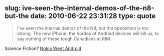 slug: ive-seen-the-internal-demos-of-the-n8-but-the
date: 2010-06-22 23:31:28
type: quote
---

> I’ve seen the internal demos of the N8, but the opposition is too strong. The new iPhone, the hordes of Android devices will kill us, to say nothing of these tough Canadians at RIM.

Science Fiction? [Nokia Went Android](http://www.mondaynote.com/2010/06/20/science-fiction-nokia-goes-android/)

